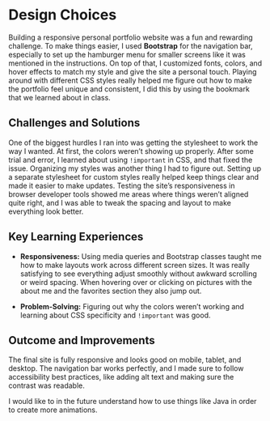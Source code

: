 # Design Choices

Building a responsive personal portfolio website was a fun and rewarding challenge. To make things easier, I used **Bootstrap** for the navigation bar, especially to set up the hamburger menu for smaller screens like it was mentioned in the instructions. On top of that, I customized fonts, colors, and hover effects to match my style and give the site a personal touch. Playing around with different CSS styles really helped me figure out how to make the portfolio feel unique and consistent, I did this by using the bookmark that we learned about in class.

## Challenges and Solutions

One of the biggest hurdles I ran into was getting the stylesheet to work the way I wanted. At first, the colors weren’t showing up properly. After some trial and error, I learned about using `!important` in CSS, and that fixed the issue. Organizing my styles was another thing I had to figure out. Setting up a separate stylesheet for custom styles really helped keep things clear and made it easier to make updates. Testing the site’s responsiveness in browser developer tools showed me areas where things weren’t aligned quite right, and I was able to tweak the spacing and layout to make everything look better.

## Key Learning Experiences

- **Responsiveness:** Using media queries and Bootstrap classes taught me how to make layouts work across different screen sizes. It was really satisfying to see everything adjust smoothly without awkward scrolling or weird spacing. When hovering over or clicking on pictures with the about me and the favorites section they also jump out.

- **Problem-Solving:** Figuring out why the colors weren’t working and learning about CSS specificity and `!important` was good. 

## Outcome and Improvements

The final site is fully responsive and looks good on mobile, tablet, and desktop. The navigation bar works perfectly, and I made sure to follow accessibility best practices, like adding alt text and making sure the contrast was readable.

I would like to in the future understand how to use things like Java in order to create more animations. 
